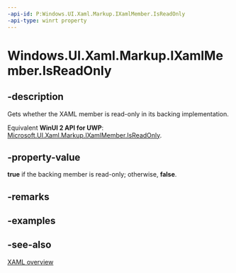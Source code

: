 ```yaml
---
-api-id: P:Windows.UI.Xaml.Markup.IXamlMember.IsReadOnly
-api-type: winrt property
---
```


<!-- Property syntax
public bool IsReadOnly { get; }
-->

# Windows.UI.Xaml.Markup.IXamlMember.IsReadOnly

## -description
Gets whether the XAML member is read-only in its backing implementation.

Equivalent **WinUI 2 API for UWP**: [Microsoft.UI.Xaml.Markup.IXamlMember.IsReadOnly](/windows/winui/api/microsoft.ui.xaml.markup.ixamlmember.isreadonly).

## -property-value
**true** if the backing member is read-only; otherwise, **false**.

## -remarks

## -examples

## -see-also
[XAML overview](/windows/uwp/xaml-platform/xaml-overview)
